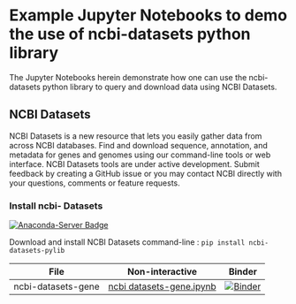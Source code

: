 # Example Jupyter Notebooks to demo the use of ncbi-datasets python library
The Jupyter Notebooks herein demonstrate how one can use the ncbi-datasets python library to query and download data using NCBI Datasets.

## NCBI Datasets 
NCBI Datasets is a new resource that lets you easily gather data from across NCBI databases. 
Find and download sequence, annotation, and metadata for genes and genomes using our command-line tools or web interface. 
NCBI Datasets tools are under active development. Submit feedback by creating a GitHub issue or you may contact NCBI directly with your questions, comments or feature requests.

### Install ncbi- Datasets
[![Anaconda-Server Badge](https://anaconda.org/conda-forge/ncbi-datasets-cli/badges/installer/conda.svg)](https://anaconda.org/conda-forge/ncbi-datasets-cli)

Download and install NCBI Datasets command-line :
`pip install ncbi-datasets-pylib`


| File | Non-interactive | Binder |
| --- | --- | --- |
| ncbi-datasets-gene | [ncbi datasets-gene.ipynb](https://github.com/amirahmadi-ru/ncbi-datasets_pylib/blob/main/ncbi%20datasets-gene.ipynb) | [![Binder](https://mybinder.org/badge_logo.svg)](https://mybinder.org/v2/gh/ncbi/datasets/master?filepath=examples/jupyter/ncbi-datasets-pylib/ncbi-datasets-gene.ipynb) |
